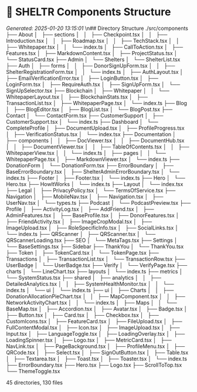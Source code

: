 # 🌳 SHELTR Components Structure
*Generated: 2025-01-20 13:15:01*
\n## Directory Structure
./src/components
├── About
│   ├── sections
│   │   ├── Checkpoint.tsx
│   │   ├── Introduction.tsx
│   │   ├── Roadmap.tsx
│   │   ├── TechStack.tsx
│   │   ├── Whitepaper.tsx
│   │   └── index.ts
│   ├── CallToAction.tsx
│   ├── Features.tsx
│   ├── MarkdownContent.tsx
│   ├── ProjectStatus.tsx
│   └── StatusCard.tsx
├── Admin
│   └── Shelters
│       └── ShelterList.tsx
├── Auth
│   ├── forms
│   │   ├── DonorSignUpForm.tsx
│   │   ├── ShelterRegistrationForm.tsx
│   │   └── index.ts
│   ├── AuthLayout.tsx
│   ├── EmailVerificationError.tsx
│   ├── LoginButton.tsx
│   ├── LoginForm.tsx
│   ├── RequireAuth.tsx
│   ├── SignUpForm.tsx
│   └── SignUpSelector.tsx
├── Blockchain
│   ├── Whitepaper
│   │   └── WhitepaperLayout.tsx
│   ├── BlockchainStats.tsx
│   ├── TransactionList.tsx
│   ├── WhitepaperPage.tsx
│   └── index.ts
├── Blog
│   ├── BlogEditor.tsx
│   ├── BlogList.tsx
│   └── BlogPost.tsx
├── Contact
│   └── ContactForm.tsx
├── CustomerSupport
│   ├── CustomerSupport.tsx
│   └── index.ts
├── Dashboard
│   └── CompleteProfile
│       ├── DocumentUpload.tsx
│       ├── ProfileProgress.tsx
│       ├── VerificationStatus.tsx
│       └── index.tsx
├── Documentation
│   ├── components
│   │   ├── DocViewer.tsx
│   │   ├── DocumentHub.tsx
│   │   ├── DocumentViewer.tsx
│   │   ├── TableOfContents.tsx
│   │   ├── WhitepaperView.tsx
│   │   └── index.ts
│   ├── pages
│   │   └── WhitepaperPage.tsx
│   ├── MarkdownViewer.tsx
│   └── index.ts
├── DonationForm
│   └── DonationForm.tsx
├── ErrorBoundary
│   ├── BaseErrorBoundary.tsx
│   ├── ShelterAdminErrorBoundary.tsx
│   └── index.ts
├── Footer
│   ├── Footer.tsx
│   └── index.ts
├── Hero
│   └── Hero.tsx
├── HowItWorks
│   └── index.ts
├── Layout
│   └── index.tsx
├── Legal
│   ├── PrivacyPolicy.tsx
│   └── TermsOfService.tsx
├── Navigation
│   ├── MobileNav.tsx
│   ├── Navigation.tsx
│   ├── UserNav.tsx
│   └── types.ts
├── Podcast
│   └── PodcastPreview.tsx
├── Profile
│   ├── ActivityLog.tsx
│   ├── AddFriend.tsx
│   ├── AdminFeatures.tsx
│   ├── BaseProfile.tsx
│   ├── DonorFeatures.tsx
│   ├── FriendActivity.tsx
│   ├── ImageCropModal.tsx
│   ├── ImageUpload.tsx
│   ├── RoleSpecificInfo.tsx
│   ├── SocialLinks.tsx
│   └── index.ts
├── QRScanner
│   ├── QRScanner.tsx
│   └── QRScannerLoading.tsx
├── SEO
│   └── MetaTags.tsx
├── Settings
│   └── BaseSettings.tsx
├── Sidebar
├── ThankYou
│   └── ThankYou.tsx
├── Token
│   ├── TokenCard.tsx
│   └── TokenPage.tsx
├── Transactions
│   ├── TransactionList.tsx
│   └── TransactionRow.tsx
├── UserBadge
│   └── UserBadge.tsx
├── Verify
│   └── VerifyPage.tsx
├── charts
│   └── LineChart.tsx
├── layouts
│   └── index.ts
├── metrics
│   └── SystemStatus.tsx
├── shared
│   ├── analytics
│   │   ├── DetailedAnalytics.tsx
│   │   ├── SystemHealthMonitor.tsx
│   │   └── index.ts
│   └── ui
│       └── index.ts
├── ui
│   ├── Charts
│   │   ├── DonationAllocationPieChart.tsx
│   │   ├── MapComponent.tsx
│   │   ├── NetworkActivityChart.tsx
│   │   └── index.ts
│   ├── Maps
│   │   └── BaseMap.tsx
│   ├── Accordion.tsx
│   ├── Avatar.tsx
│   ├── Badge.tsx
│   ├── Button.tsx
│   ├── Card.tsx
│   ├── Checkbox.tsx
│   ├── CustomIcons.tsx
│   ├── FeatureCard.tsx
│   ├── FileUpload.tsx
│   ├── FullContentModal.tsx
│   ├── Icon.tsx
│   ├── ImageUpload.tsx
│   ├── Input.tsx
│   ├── LanguageToggle.tsx
│   ├── LoadingOverlay.tsx
│   ├── LoadingSpinner.tsx
│   ├── Logo.tsx
│   ├── MetricCard.tsx
│   ├── NavLink.tsx
│   ├── PageBackground.tsx
│   ├── ProfileMenu.tsx
│   ├── QRCode.tsx
│   ├── Select.tsx
│   ├── SignOutButton.tsx
│   ├── Table.tsx
│   ├── Textarea.tsx
│   ├── Toast.tsx
│   ├── Toaster.tsx
│   └── index.ts
├── ErrorBoundary.tsx
├── Hero.tsx
├── Logo.tsx
├── ScrollToTop.tsx
└── ThemeToggle.tsx

45 directories, 130 files
